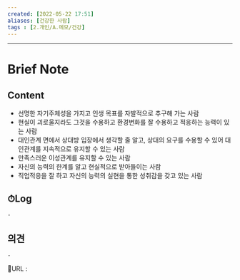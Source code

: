```yaml
---
created: [2022-05-22 17:51]
aliases: [건강한 사람]
tags : [2.개인/A.메모/건강]
---
```


---
# Brief Note
## Content
- 선명한 자기주체성을 가지고 인생 목표를 자발적으로 추구해 가는 사람
- 현실이 괴로울지라도 그것을 수용하고 환경변화를 잘 수용하고 적응하는 능력이 있는 사람
- 대인관계 면에서 상대방 입장에서 생각할 줄 알고, 상대의 요구를 수용할 수 있어 대인관계를 지속적으로 유지할 수 있는 사람
- 만족스러운 이성관계를 유지할 수 있는 사람
- 자신의 능력의 한계를 알고 현실적으로 받아들이는 사람
- 직업적응을 잘 하고 자신의 능력의 실현을 통한 성취감을 갖고 있는 사람

## ⏱Log
	-

## 의견
	-


📙URL :